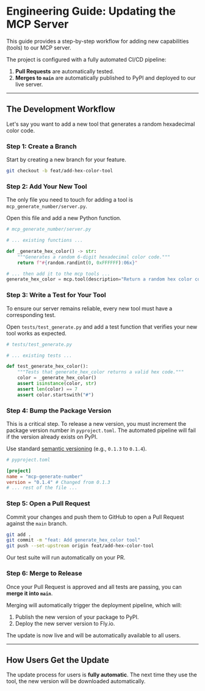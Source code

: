 # Engineering Guide: Updating the MCP Server

This guide provides a step-by-step workflow for adding new capabilities (tools) to our MCP server.

The project is configured with a fully automated CI/CD pipeline:
1.  **Pull Requests** are automatically tested.
2.  **Merges to `main`** are automatically published to PyPI and deployed to our live server.

---

## The Development Workflow

Let's say you want to add a new tool that generates a random hexadecimal color code.

### Step 1: Create a Branch

Start by creating a new branch for your feature.
```bash
git checkout -b feat/add-hex-color-tool
```

### Step 2: Add Your New Tool

The only file you need to touch for adding a tool is `mcp_generate_number/server.py`.

Open this file and add a new Python function.

```python
# mcp_generate_number/server.py

# ... existing functions ...

def _generate_hex_color() -> str:
    """Generates a random 6-digit hexadecimal color code."""
    return f"#{random.randint(0, 0xFFFFFF):06x}"

# ... then add it to the mcp tools ...
generate_hex_color = mcp.tool(description="Return a random hex color code")(_generate_hex_color)
```

### Step 3: Write a Test for Your Tool

To ensure our server remains reliable, every new tool must have a corresponding test.

Open `tests/test_generate.py` and add a test function that verifies your new tool works as expected.

```python
# tests/test_generate.py

# ... existing tests ...

def test_generate_hex_color():
    """Tests that generate_hex_color returns a valid hex code."""
    color = _generate_hex_color()
    assert isinstance(color, str)
    assert len(color) == 7
    assert color.startswith("#")
```

### Step 4: Bump the Package Version

This is a critical step. To release a new version, you must increment the package version number in `pyproject.toml`. The automated pipeline will fail if the version already exists on PyPI.

Use standard [semantic versioning](https://semver.org/) (e.g., `0.1.3` to `0.1.4`).

```toml
# pyproject.toml

[project]
name = "mcp-generate-number"
version = "0.1.4" # Changed from 0.1.3
# ... rest of the file ...
```

### Step 5: Open a Pull Request

Commit your changes and push them to GitHub to open a Pull Request against the `main` branch.

```bash
git add .
git commit -m "feat: Add generate_hex_color tool"
git push --set-upstream origin feat/add-hex-color-tool
```

Our test suite will run automatically on your PR.

### Step 6: Merge to Release

Once your Pull Request is approved and all tests are passing, you can **merge it into `main`**.

Merging will automatically trigger the deployment pipeline, which will:
1.  Publish the new version of your package to PyPI.
2.  Deploy the new server version to Fly.io.

The update is now live and will be automatically available to all users.

---

## How Users Get the Update

The update process for users is **fully automatic**. The next time they use the tool, the new version will be downloaded automatically. 